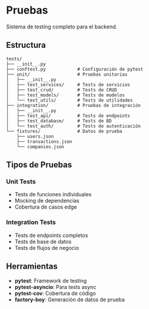# Pruebas

Sistema de testing completo para el backend.

## Estructura

```
tests/
├── __init__.py
├── conftest.py            # Configuración de pytest
├── unit/                  # Pruebas unitarias
│   ├── __init__.py
│   ├── test_services/     # Tests de servicios
│   ├── test_crud/         # Tests de CRUD
│   ├── test_models/       # Tests de modelos
│   └── test_utils/        # Tests de utilidades
├── integration/           # Pruebas de integración
│   ├── __init__.py
│   ├── test_api/          # Tests de endpoints
│   ├── test_database/     # Tests de BD
│   └── test_auth/         # Tests de autenticación
└── fixtures/              # Datos de prueba
    ├── users.json
    ├── transactions.json
    └── companies.json
```

## Tipos de Pruebas

### Unit Tests
- Tests de funciones individuales
- Mocking de dependencias
- Cobertura de casos edge

### Integration Tests
- Tests de endpoints completos
- Tests de base de datos
- Tests de flujos de negocio

## Herramientas

- **pytest**: Framework de testing
- **pytest-asyncio**: Para tests async
- **pytest-cov**: Cobertura de código
- **factory-boy**: Generación de datos de prueba
